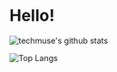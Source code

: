 # Hello!
![techmuse's github stats](https://github-readme-stats.vercel.app/api?username=techmuse8&show_icons=true&theme=radical)

![Top Langs](https://github-readme-stats.vercel.app/api/top-langs/?username=techmuse8&layout=donut&size_weight=0.5&count_weight=1.5&theme=radical)
